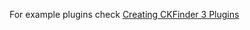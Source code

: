 For example plugins check [Creating CKFinder 3 Plugins](https://ckeditor.com/docs/ckfinder/ckfinder3/#!/guide/dev_plugins)